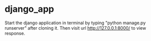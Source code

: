 # django_app
Start the django application in terminal by typing "python manage.py runserver" after cloning it. Then visit url http://127.0.0.1:8000/ to view response.
